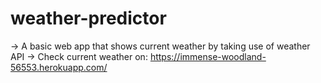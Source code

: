 # weather-predictor
-> A basic web app that shows current weather by taking use of weather API
-> Check current weather on: https://immense-woodland-56553.herokuapp.com/
